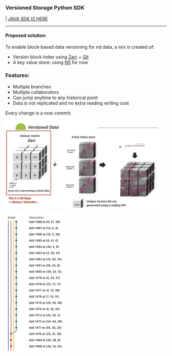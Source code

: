 ### Versioned Storage Python SDK 
| [JAVA SDK IS HERE](https://github.com/JaneliaSciComp/VersionedN5)


----
#### Proposed solution:
To enable block-based data versioning for nd data, a mix is created of:
- Version block index using [Zarr](https://zarr.readthedocs.io/en/stable/) + [Git](https://git-scm.com/)
- A key value store: using [N5](https://github.com/saalfeldlab/n5) for now


### Features:
- Multiple branches
- Multiple collaborators
- Can jump anytime to any historical point
- Data is not replicated and no extra reading writing cost


Every change is a now commit:

![solution](img/architecture.jpeg "Proposed solution")

![Commits](img/commits.png)



